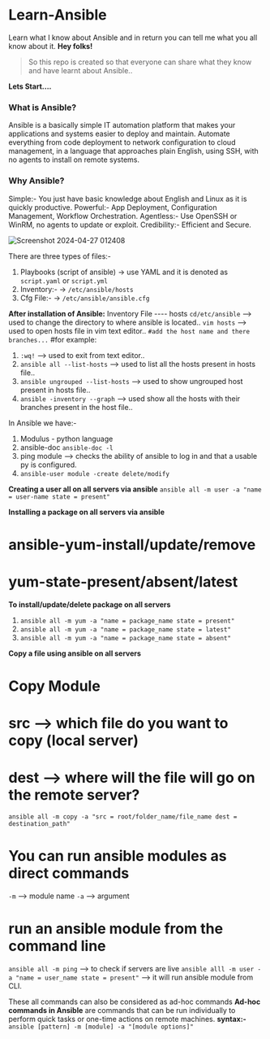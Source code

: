 # Learn-Ansible
Learn what I know about Ansible and in return you can tell me what you all know about it.
**Hey folks!**

> So this repo is created so that everyone can share what they know and have learnt about Ansible.. 

**Lets Start....**

### What is Ansible?
Ansible is a basically simple IT automation platform that makes your applications and systems easier to deploy and maintain. Automate everything from code deployment to network configuration to cloud management, in a language that approaches plain English, using SSH, with no agents to install on remote systems.

### Why Ansible?
Simple:- You just have basic knowledge about English and Linux as it is quickly productive.
Powerful:- App Deployment, Configuration Management, Workflow Orchestration.
Agentless:- Use OpenSSH or WinRM, no agents to update or exploit. 
Credibility:- Efficient and Secure.                                                                              

![Screenshot 2024-04-27 012408](https://github.com/rakshitmalik136/Learn-Ansible/assets/111422125/d384c18f-26d8-4b74-9cec-8ef414e094c6)

There are three types of files:-
1) Playbooks (script of ansible)
-> use YAML and it is denoted as `script.yaml` or `script.yml`
2) Inventory:-
-> `/etc/ansible/hosts`
3) Cfg File:-
-> `/etc/ansible/ansible.cfg`

**After installation of Ansible:**
Inventory File ---- hosts
`cd/etc/ansible` --> used to change the directory to where ansible is located..
`vim hosts` --> used to open hosts file in vim text editor..
`#add the host name and there branches...`
#for example:

1) `:wq!` --> used to exit from text editor..
2) `ansible all --list-hosts` --> used to list all the hosts present in hosts file..
3) `ansible ungrouped --list-hosts` --> used to show ungrouped host present in hosts file..
4) `ansible -inventory --graph` --> used show all the hosts with their branches present in the host file..

In Ansible we have:-
1) Modulus - python language
2) ansible-doc `ansible-doc -l`
3) ping module --> checks the ability of ansible to log in and that a usable py is configured.
4) `ansible-user module -create delete/modify`

**Creating a user all on all servers via ansible**
`ansible all -m user -a "name = user-name state = present"`

**Installing a package on all servers via ansible**
# ansible-yum-install/update/remove
# yum-state-present/absent/latest

**To install/update/delete package on all servers**
1) `ansible all -m yum -a "name = package_name state = present"`
2) `ansible all -m yum -a "name = package_name state = latest"`
3) `ansible all -m yum -a "name = package_name state = absent"`

**Copy a file using ansible on all servers**
# Copy Module
# src --> which file do you want to copy (local server)
# dest --> where will the file will go on the remote server?
`ansible all -m copy -a "src = root/folder_name/file_name dest = destination_path"`

# You can run ansible modules as direct commands
`-m` --> module name
`-a` --> argument

# run an ansible module from the command line
`ansible all -m ping` --> to check if servers are live
`ansible alll -m user -a "name = user_name state = present"` --> it will run ansible module from CLI.

These all commands can also be considered as ad-hoc commands
**Ad-hoc commands in Ansible** are commands that can be run individually to perform quick tasks or one-time actions on remote machines.
**syntax:-** `ansible [pattern] -m [module] -a "[module options]"`
